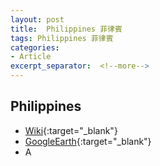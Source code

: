 ```yaml
---
layout: post
title:  Philippines 菲律賓
tags: Philippines 菲律賓 
categories:
- Article
excerpt_separator:  <!--more-->
---
```

## Philippines 
- [Wiki](https://zh.wikipedia.org/w/index.php?search=Philippines "Wiki"){:target="_blank"} 
- [GoogleEarth](https://earth.google.com/web/search/Philippines "GoogleEarth"){:target="_blank"} 
- A 

